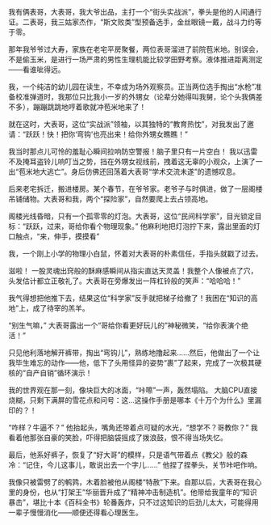 我有俩表哥，大表哥，我大爷出品，主打一个“街头实战派”，拳头是他的人间通行证。二表哥，我三姑家杰作，“斯文败类”型预备选手，金丝眼镜一戴，战斗力约等于零。

那年我爷爷过大寿，家族在老宅平房聚餐，两位表哥溜进了前院苞米地。别误会，不是偷玉米，是进行一场严肃的男性生理机能比较学田野考察。液体推进距离测定——看谁呲得远。

我，一个纯洁的幼儿园在读生，不幸成为场外观察员。正当两位选手掏出“水枪”准备校准弹道时，我那位只比我小一岁的外甥女（论辈分她得叫我舅，论个头我俩差不多），蹦蹦跳跳地哼着歌就冲苞米地来了！

就在这时，大表哥，这位“实战派”领袖，以其独特的“教育热忱”，对我发出了邀请：“跃跃！快！把你‘弯钩’也亮出来！给你外甥女瞧瞧！”

我当时那点儿可怜的羞耻心瞬间拉响防空警报！脑子里只有一片空白！ 我以迅雷不及掩耳盗铃儿响叮当之势，挡在外甥女视线前，拽着这无辜的小观众，上演了一出“苞米地大逃亡”。身后仿佛还回荡着大表哥“学术交流未遂”的遗憾叹息。

后来老宅拆迁，搬进楼房。某个春节，在爷爷家。老爷子与时俱进，做了一层阁楼吊铺储物。大表哥和我，两个“探险家”，自然要爬上去占领高地。

阁楼光线昏暗，只有一个孤零零的灯泡。大表哥，这位“民间科学家”，目光锁定目标：“跃跃，过来，哥给你看个物理现象。” 他麻利地把灯泡拧下来，露出里面的灯口触点，“来，伸手，摸摸看”

我，一个刚上小学的物理小白鼠，怀着对大表哥的朴素信任，手指头就戳了过去。

滋啦！ 一股灵魂出窍般的酥麻感瞬间从指尖直达天灵盖！我整个人像被点了穴，头发估计都立正敬礼了。大表哥在旁爆发出一阵杠铃般的笑声：“哈哈哈！”

我气得想把他推下去，结果这位“科学家”反手就把梯子给撤了！我困在“知识的高地”上，成了待宰的羔羊。

“别生气嘛，” 大表哥露出一个“哥给你看更好玩儿的”神秘微笑，“给你表演个绝活！”

只见他利落地解开裤带，掏出“弯钩儿”，熟练地撸起来……然后，他做出了一个让我毕生难忘的动作——他，低下了头用怪异的姿势“裹”了起来，完成了一次极其硬核的“自产自销”循环演示！

我的世界观在那一刻，像块巨大的冰面，“咔嚓”一声，轰然塌陷。 大脑CPU直接烧糊，只剩下满屏的雪花点和问号：这…这操作手册是哪本《十万个为什么》里漏印的？！

“咋样？牛逼不？” 他抬起头，嘴角还带着点可疑的水光，“想学不？哥教你？” 我看着他那张自豪的笑脸，吓得把脑袋摇成了拨浪鼓，恨不得当场失忆。

最后，他系好裤子，恢复了“好大哥”的模样，只是语气带着点《教父》般的森冷：“记住，今儿这事儿，敢说出去一个字儿……” 他捏了捏拳头，关节咔吧作响。

我像只被雷劈了的鹌鹑，木着脸被他从阁楼“特赦”下来。自那以后，大表哥在我心里的身份，也从“打架王”华丽晋升成了“精神冲击制造机”。他带给我童年的“知识暴击”，堪比十本《百科全书》轮番轰炸，只不过这知识的后劲儿太大，可能得用一辈子慢慢消化——顺便还得看心理医生。